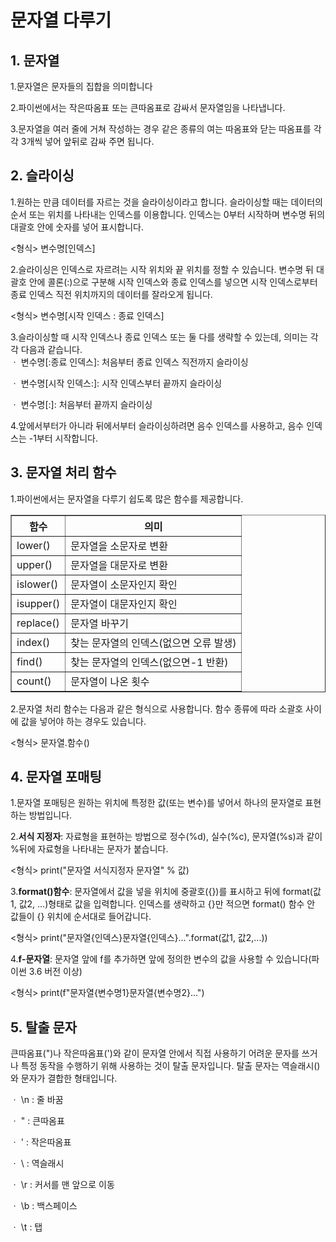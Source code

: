 # 문자열 다루기
## 1. 문자열

1.문자열은 문자들의 집합을 의미합니다</br>

2.파이썬에서는 작은따옴표 또는 큰따옴표로 감싸서 문자열임을 나타냅니다.</br>

3.문자열을 여러 줄에 거쳐 작성하는 경우 같은 종류의 여는 따옴표와 닫는 따옴표를 각각 3개씩 넣어 앞뒤로 감싸 주면 됩니다.</br>

## 2. 슬라이싱

1.원하는 만큼 데이터를 자르는 것을 슬라이싱이라고 합니다. 슬라이싱할 때는 데이터의 순서 또는 위치를 나타내는 인덱스를 이용합니다. 인덱스는 0부터 시작하며 변수명 뒤의 대괄호 안에 숫자를 넣어 표시합니다.</br>

<형식> 변수명[인덱스]

2.슬라이싱은 인덱스로 자르려는 시작 위치와 끝 위치를 정할 수 있습니다. 변수명 뒤 대괄호 안에 콜론(:)으로 구분해 시작 인덱스와 종료 인덱스를 넣으면 시작 인덱스로부터 종료 인덱스 직전 위치까지의 데이터를 잘라오게 됩니다.</br>

<형식> 변수명[시작 인덱스 : 종료 인덱스]

3.슬라이싱할 때 시작 인덱스나 종료 인덱스 또는 둘 다를 생략할 수 있는데, 의미는 각각 다음과 같습니다.</br>
ㆍ 변수명[:종료 인덱스]: 처음부터 종료 인덱스 직전까지 슬라이싱</br>

ㆍ 변수명[시작 인덱스:]: 시작 인덱스부터 끝까지 슬라이싱</br>

ㆍ 변수명[:]: 처음부터 끝까지 슬라이싱</br>

4.앞에서부터가 아니라 뒤에서부터 슬라이싱하려면 음수 인덱스를 사용하고, 음수 인덱스는 -1부터 시작합니다.

## 3. 문자열 처리 함수

1.파이썬에서는 문자열을 다루기 쉽도록 많은 함수를 제공합니다.</br>

<table border ="1">
    <tr>
        <th>함수</th>
        <th>의미</th>
    </tr>
    <tr>
        <td>lower()</td>
        <td>문자열을 소문자로 변환</td>
    </tr>
    <tr>
        <td>upper()</td>
        <td>문자열을 대문자로 변환</td>
    </tr>
    <tr>
        <td>islower()</td>
        <td>문자열이 소문자인지 확인</td>
    </tr>
    <tr>
        <td>isupper()</td>
        <td>문자열이 대문자인지 확인</td>
    </tr>
    <tr>
        <td>replace()</td>
        <td>문자열 바꾸기</td>
    </tr>
    <tr>
        <td>index()</td>
        <td>찾는 문자열의 인덱스(없으면 오류 발생)</td>
    </tr>
    <tr>
        <td>find()</td>
        <td>찾는 문자열의 인덱스(없으면-1 반환)</td>
    </tr>
    <tr>
        <td>count()</td>
        <td>문자열이 나온 횟수</td>
</table>

2.문자열 처리 함수는 다음과 같은 형식으로 사용합니다. 함수 종류에 따라 소괄호 사이에 값을 넣어야 하는 경우도 있습니다.</br>

<형식> 문자열.함수()

## 4. 문자열 포매팅

1.문자열 포매팅은 원하는 위치에 특정한 값(또는 변수)를 넣어서 하나의 문자열로 표현하는 방법입니다.</br>

2.<b>서식 지정자</b>: 자료형을 표현하는 방법으로 정수(%d), 실수(%c), 문자열(%s)과 같이 %뒤에 자료형을 나타내는 문자가 붙습니다.</br>

<형식> print("문자열 서식지정자 문자열" % 값)</br>

3.<b>format()함수</b>: 문자열에서 값을 넣을 위치에 중괄호({})를 표시하고 뒤에 format(값1, 값2, ...)형태로 값을 입력합니다. 인덱스를 생략하고 {}만 적으면 format() 함수 안 값들이 {} 위치에 순서대로 들어갑니다.</br>

<형식> print("문자열{인덱스}문자열{인덱스}...".format(값1, 값2,...))</br>

4.<b>f-문자열</b>: 문자열 앞에 f를 추가하면 앞에 정의한 변수의 값을 사용할 수 있습니다(파이썬 3.6 버전 이상)</br>

<형식> print(f"문자열{변수명1}문자열{변수명2}...")

## 5. 탈출 문자

큰따옴표(")나 작은따옴표(')와 같이 문자열 안에서 직접 사용하기 어려운 문자를 쓰거나 특정 동작을 수행하기 위해 사용하는 것이 탈출 문자입니다. 탈출 문자는 역슬래시(\)와 문자가 결합한 형태입니다.</br>

ㆍ \n : 줄 바꿈</br>

ㆍ \" : 큰따옴표</br>

ㆍ \' : 작은따옴표</br>

ㆍ \\ : 역슬래시</br>

ㆍ \r : 커서를 맨 앞으로 이동</br>

ㆍ \b : 백스페이스</br>

ㆍ \t : 탭
